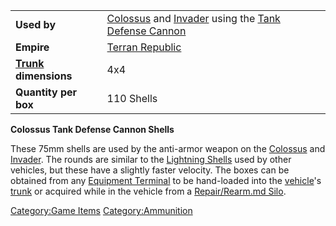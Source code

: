 |                                             |                                                                                                                                            |
| ------------------------------------------- | ------------------------------------------------------------------------------------------------------------------------------------------ |
| **Used by**                                 | [Colossus](Colossus.md) and [Invader](Invader.md) using the [Tank Defense Cannon](Tank_Defense_Cannon.md) |
| **Empire**                                  | [Terran Republic](Terran_Republic.md)                                                                                           |
| **[Trunk](Trunk.md) dimensions** | 4x4                                                                                                                                        |
| **Quantity per box**                        | 110 Shells                                                                                                                                 |

**Colossus Tank Defense Cannon Shells**

These 75mm shells are used by the anti-armor weapon on the
[Colossus](Colossus.md) and [Invader](Invader.md). The
rounds are similar to the [Lightning Shells](Lightning_Shell.md)
used by other vehicles, but these have a slightly faster velocity. The
boxes can be obtained from any [Equipment
Terminal](Equipment_Terminal.md) to be hand-loaded into the
[vehicle](vehicle.md)'s [trunk](trunk.md) or acquired
while in the vehicle from a [Repair/Rearm.md
Silo](Repair/Rearm_Silo.md).

[Category:Game Items](Category:Game_Items.md)
[Category:Ammunition](Category:Ammunition.md)
